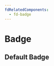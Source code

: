 ```yaml
---
fdRelatedComponents:
  - fd-badge
---
```


# Badge

## Default Badge
<d-example name="default">
</d-example>
